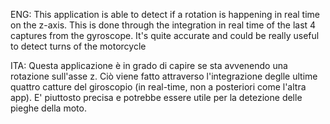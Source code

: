 ENG: This application is able to detect if a rotation is happening in real time on the z-axis. This is done through the integration in real time of the last 4 captures from the gyroscope. It's quite accurate and could be really useful to detect turns of the motorcycle

ITA: Questa applicazione è in grado di capire se sta avvenendo una rotazione sull'asse z. Ciò viene fatto attraverso l'integrazione deglle ultime quattro catture del giroscopio (in real-time, non a posteriori come l'altra app). E' piuttosto precisa e potrebbe essere utile per la detezione delle pieghe della moto.